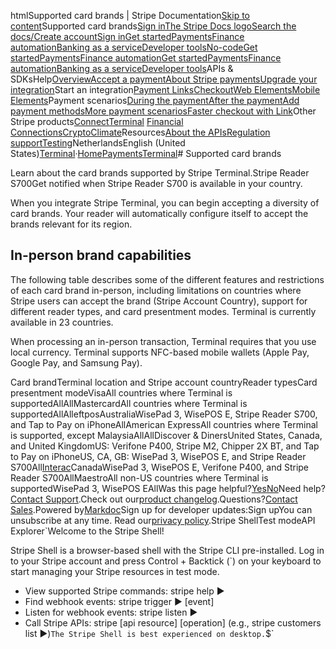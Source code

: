 htmlSupported card brands | Stripe Documentation[Skip to content](#main-content)Supported card brands[Sign in](https://dashboard.stripe.com/login?redirect=https%3A%2F%2Fdocs.stripe.com%2Fterminal%2Fpayments%2Fsupported-card-brands)[The Stripe Docs logo](/)[Search the docs/](#)[Create account](https://dashboard.stripe.com/register)[Sign in](https://dashboard.stripe.com/login?redirect=https%3A%2F%2Fdocs.stripe.com%2Fterminal%2Fpayments%2Fsupported-card-brands)[Get started](/get-started)[Payments](/payments)[Finance automation](/finance-automation)[Banking as a service](/financial-services)[Developer tools](/development)[No-code](/no-code)[Get started](/get-started)[Payments](/payments)[Finance automation](/finance-automation)[](#)[Get started](/get-started)[Payments](/payments)[Finance automation](/finance-automation)[Banking as a service](/financial-services)[Developer tools](/development)[](#)APIs & SDKsHelp[Overview](/docs/payments)[Accept a payment](#)[About Stripe payments](#)[Upgrade your integration](/docs/payments/upgrades)Start an integration[Payment Links](#)[Checkout](#)[Web Elements](#)[Mobile Elements](#)Payment scenarios[During the payment](#)[After the payment](#)[Add payment methods](#)[More payment scenarios](#)[Faster checkout with Link](#)Other Stripe products[Connect](#)[Terminal](#)
[Financial Connections](#)[Crypto](#)[Climate](#)Resources[About the APIs](#)[Regulation support](#)[Testing](/docs/testing)NetherlandsEnglish (United States)[](#)[](#)[Terminal](/terminal)·[Home](/docs)[Payments](/docs/payments)[Terminal](/docs/terminal)# Supported card brands

Learn about the card brands supported by Stripe Terminal.Stripe Reader S700Get notified when Stripe Reader S700 is available in your country.

When you integrate Stripe Terminal, you can begin accepting a diversity of card brands. Your reader will automatically configure itself to accept the brands relevant for its region.

## In-person brand capabilities

The following table describes some of the different features and restrictions of each card brand in-person, including limitations on countries where Stripe users can accept the brand (Stripe Account Country), support for different reader types, and card presentment modes. Terminal is currently available in 23 countries.

When processing an in-person transaction, Terminal requires that you use local currency. Terminal supports NFC-based mobile wallets (Apple Pay, Google Pay, and Samsung Pay).

Card brandTerminal location and Stripe account countryReader typesCard presentment modeVisaAll countries where Terminal is supportedAllAllMastercardAll countries where Terminal is supportedAllAlleftposAustraliaWisePad 3, WisePOS E, Stripe Reader S700, and Tap to Pay on iPhoneAllAmerican ExpressAll countries where Terminal is supported, except MalaysiaAllAllDiscover & DinersUnited States, Canada, and United KingdomUS: Verifone P400, Stripe M2, Chipper 2X BT, and Tap to Pay on iPhoneUS, CA, GB: WisePad 3, WisePOS E, and Stripe Reader S700All[Interac](/terminal/payments/regional?integration-country=CA#interac-payments)CanadaWisePad 3, WisePOS E, Verifone P400, and Stripe Reader S700AllMaestroAll non-US countries where Terminal is supportedWisePad 3, WisePOS EAllWas this page helpful?[Yes](#)[No](#)Need help?[Contact Support](https://support.stripe.com/).Check out our[product changelog](https://stripe.com/blog/changelog).Questions?[Contact Sales](https://stripe.com/contact/sales).Powered by[Markdoc](https://markdoc.dev)Sign up for developer updates:Sign upYou can unsubscribe at any time. Read our[privacy policy](https://stripe.com/privacy).Stripe ShellTest modeAPI Explorer[](https://stripe.com/docs/stripe-cli#install)`Welcome to the Stripe Shell!

Stripe Shell is a browser-based shell with the Stripe CLI pre-installed. Log in to your
Stripe account and press Control + Backtick (`) on your keyboard to start managing your Stripe
resources in test mode.

- View supported Stripe commands: stripe help ▶️
- Find webhook events: stripe trigger ▶️ [event]
- Listen for webhook events: stripe listen ▶
- Call Stripe APIs: stripe [api resource] [operation] (e.g., stripe customers list ▶️)`The Stripe Shell is best experienced on desktop.`$`
